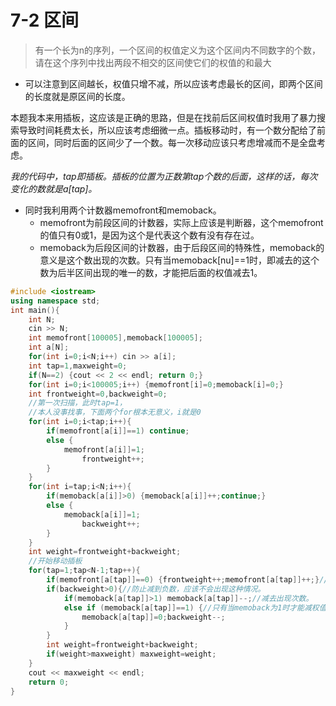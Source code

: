 # 7-2 区间

> 有一个长为n的序列，一个区间的权值定义为这个区间内不同数字的个数，请在这个序列中找出两段不相交的区间使它们的权值的和最大

+ 可以注意到区间越长，权值只增不减，所以应该考虑最长的区间，即两个区间的长度就是原区间的长度。

本题我本来用插板，这应该是正确的思路，但是在找前后区间权值时我用了暴力搜索导致时间耗费太长，所以应该考虑细微一点。插板移动时，有一个数分配给了前面的区间，同时后面的区间少了一个数。每一次移动应该只考虑增减而不是全盘考虑。

*我的代码中，tap即插板。插板的位置为正数第tap个数的后面，这样的话，每次变化的数就是a[tap]。*

+ 同时我利用两个计数器memofront和memoback。
  + memofront为前段区间的计数器，实际上应该是判断器，这个memofront的值只有0或1，是因为这个是代表这个数有没有存在过。
  + memoback为后段区间的计数器，由于后段区间的特殊性，memoback的意义是这个数出现的次数。只有当memoback[nu]==1时，即减去的这个数为后半区间出现的唯一的数，才能把后面的权值减去1。

```C++
#include <iostream>
using namespace std;
int main(){
	int N;
	cin >> N;
	int memofront[100005],memoback[100005];
	int a[N];
	for(int i=0;i<N;i++) cin >> a[i];
	int tap=1,maxweight=0;
	if(N==2) {cout << 2 << endl; return 0;}
	for(int i=0;i<100005;i++) {memofront[i]=0;memoback[i]=0;}
	int frontweight=0,backweight=0;
	//第一次扫描，此时tap=1，
    //本人没事找事，下面两个for根本无意义，i就是0
	for(int i=0;i<tap;i++){
		if(memofront[a[i]]==1) continue;
		else {
			memofront[a[i]]=1;
		        frontweight++;
		}
	}
	for(int i=tap;i<N;i++){
		if(memoback[a[i]]>0) {memoback[a[i]]++;continue;}
		else {
			memoback[a[i]]=1;
		        backweight++;
		}
	}
	int weight=frontweight+backweight;
	//开始移动插板
	for(tap=1;tap<N-1;tap++){
		if(memofront[a[tap]]==0) {frontweight++;memofront[a[tap]]++;}//如果加进来的数在前段没有出现过，就增加前段的权值，并将这个数标记。
		if(backweight>0){//防止减到负数，应该不会出现这种情况。
			if(memoback[a[tap]]>1) memoback[a[tap]]--;//减去出现次数。
			else if (memoback[a[tap]]==1) {//只有当memoback为1时才能减权值。
				memoback[a[tap]]=0;backweight--;
			}
		}
		int weight=frontweight+backweight;
		if(weight>maxweight) maxweight=weight;
	}
	cout << maxweight << endl;
	return 0;
}
```


